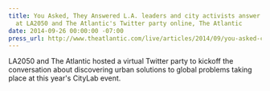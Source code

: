 ```yaml
---
title: You Asked, They Answered L.A. leaders and city activists answer virtual questions
  at LA2050 and The Atlantic's Twitter party online, The Atlantic
date: 2014-09-26 00:00:00 -07:00
press_url: http://www.theatlantic.com/live/articles/2014/09/you-asked-citylab2014/380767/
---
```


LA2050 and The Atlantic hosted a virtual Twitter party to kickoff the conversation about discovering urban solutions to global problems taking place at this year's CityLab event.
